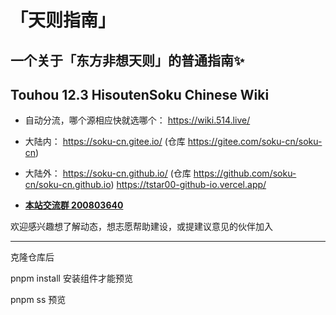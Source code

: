 # 「天则指南」
## 一个关于「东方非想天则」的普通指南✨
## Touhou 12.3 HisoutenSoku Chinese Wiki

- 自动分流，哪个源相应快就选哪个：
https://wiki.514.live/

- 大陆内：
https://soku-cn.gitee.io/ (仓库 https://gitee.com/soku-cn/soku-cn)

- 大陆外：
https://soku-cn.github.io/ (仓库 https://github.com/soku-cn/soku-cn.github.io)
https://tstar00-github-io.vercel.app/

- [**本站交流群  200803640**](http://qm.qq.com/cgi-bin/qm/qr?_wv=1027&k=BlPlWLS0pzH53ek-6s_li9I9iyKOX2rp&authKey=IeuhBJ9I5o%2B2wsG9Ms0M1UaLEYqtSQERdxJ713CxleEak%2FBvvByzAGiJg%2Bw0zp8D&noverify=0&group_code=200803640)

欢迎感兴趣想了解动态，想志愿帮助建设，或提建议意见的伙伴加入

---------------------------------------------------------

克隆仓库后

pnpm install 安装组件才能预览

pnpm ss 预览


